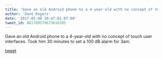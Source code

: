 ```yaml
---
title: 'Gave an old Android phone to a 4-year-old with no concept of touch user...'
author: 'Dave Rogers'
date: '2017-05-08 20:47:01-07:00'
tweet_id: 861789579673616385
---
```

Gave an old Android phone to a 4-year-old with no concept of touch user interfaces. Took him 30 minutes to set a 100 dB alarm for 3am.

[tweet](https://twitter.com/yukondude/status/861789579673616385)